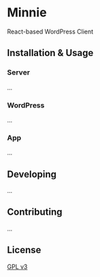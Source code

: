 # Minnie
React-based WordPress Client

## Installation & Usage
### Server
...

### WordPress
...

### App
...

## Developing
...

## Contributing
...

## License
[GPL v3](http://www.gnu.org/licenses/gpl-3.0.en.html)
